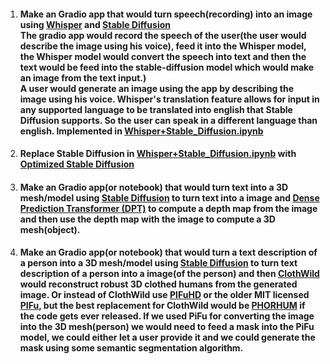 1. #### Make an Gradio app that would turn speech(recording) into an image using [Whisper](https://github.com/openai/whisper) and [Stable Diffusion](https://github.com/CompVis/stable-diffusion)<br /> The gradio app would record the speech of the user(the user would describe the image using his voice), feed it into the Whisper model, the Whisper model would convert the speech into text and then the text would be feed into the stable-diffusion model which would make an image from the text input.)<br /> A user would generate an image using the app by describing the image using his voice. Whisper's translation feature allows for input in any supported language to be translated into english that Stable Diffusion supports. So the user can speak in a different language than english. Implemented in [Whisper+Stable_Diffusion.ipynb](https://github.com/sliscak/notebooks/blob/main/Whisper%2BStable_Diffusion.ipynb)
2. #### Replace Stable Diffusion in [Whisper+Stable_Diffusion.ipynb](https://github.com/sliscak/notebooks/blob/main/Whisper%2BStable_Diffusion.ipynb) with [Optimized Stable Diffusion](https://github.com/basujindal/stable-diffusion/tree/main/optimizedSD) 
3. #### Make an Gradio app(or notebook) that would turn text into a 3D mesh/model using [Stable Diffusion](https://github.com/CompVis/stable-diffusion) to turn text into a image and [Dense Prediction Transformer (DPT)](https://huggingface.co/Intel/dpt-large) to compute a depth map from the image and then use the depth map with the image to compute a 3D mesh(object).
4. #### Make an Gradio app(or notebook) that would turn a text description of a person into a 3D mesh/model using [Stable Diffusion](https://github.com/CompVis/stable-diffusion) to turn text description of a person into a image(of the person) and then [ClothWild](https://github.com/hygenie1228/ClothWild_RELEASE) would reconstruct robust 3D clothed humans from the generated image. Or instead of ClothWild use [PIFuHD](https://github.com/facebookresearch/pifuhd) or the older MIT licensed [PIFu](https://github.com/shunsukesaito/PIFu), but the best replacement for ClothWild would be [PHORHUM](https://phorhum.github.io/) if the code gets ever released.  If we used PiFu for converting the image into the 3D mesh(person) we would need to feed a mask into the PiFu model, we could either let a user provide it and we could generate the mask using some semantic segmentation algorithm.
